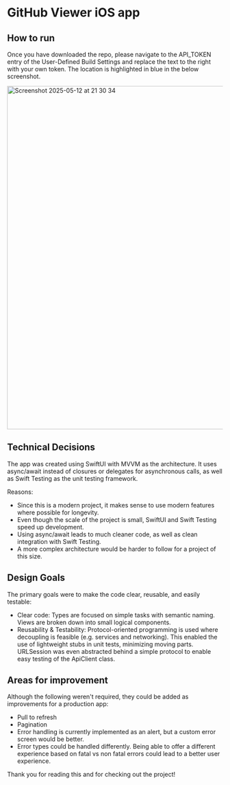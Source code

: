 # GitHub Viewer iOS app

## How to run
Once you have downloaded the repo, please navigate to the API_TOKEN entry of the User-Defined Build Settings and replace the text to the right with your own token.
The location is highlighted in blue in the below screenshot.

<img width="800" alt="Screenshot 2025-05-12 at 21 30 34" src="https://github.com/user-attachments/assets/1d54a2e0-3239-4b6e-88d1-da7741e7b9a8" />

## Technical Decisions
The app was created using SwiftUI with MVVM as the architecture. It uses async/await instead of closures or delegates for asynchronous calls, as well as Swift Testing as the unit testing framework.

Reasons:
- Since this is a modern project, it makes sense to use modern features where possible for longevity.
- Even though the scale of the project is small, SwiftUI and Swift Testing speed up development.
- Using async/await leads to much cleaner code, as well as clean integration with Swift Testing.
- A more complex architecture would be harder to follow for a project of this size.

## Design Goals
The primary goals were to make the code clear, reusable, and easily testable:
- Clear code: Types are focused on simple tasks with semantic naming. Views are broken down into small logical components.
- Reusability & Testability: Protocol-oriented programming is used where decoupling is feasible (e.g. services and networking). This enabled the use of lightweight stubs in unit tests, minimizing moving parts. URLSession was even abstracted behind a simple protocol to enable easy testing of the ApiClient class.

## Areas for improvement
Although the following weren't required, they could be added as improvements for a production app:
- Pull to refresh
- Pagination
- Error handling is currently implemented as an alert, but a custom error screen would be better.
- Error types could be handled differently. Being able to offer a different experience based on fatal vs non fatal errors could lead to a better user experience.

Thank you for reading this and for checking out the project!

